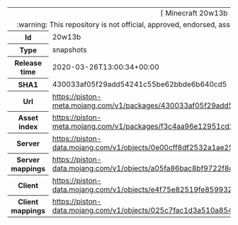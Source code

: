 <html><table>
<tr><td colspan="2" align="center"><img width="0" height="0"><br/>⌈ Minecraft 20w13b ⌋<br/><img width="0" height="0"></td></tr>
<tr><td colspan="2" align="center"><img width="0" height="0"><br/>
:warning: This repository is not official, approved, endorsed, associated or connected with Mojang :warning:
<br/><img width="0" height="0"></td></tr>
<tr><th>Id</th><td>20w13b</td></tr>
<tr><th>Type</th><td>snapshots</td></tr>
<tr><th>Release time</th><td>2020-03-26T13:00:34+00:00</td></tr>
<tr><th>SHA1</th><td>430033af05f29add54241c55be62bbde6b640cd5</td></tr>
<tr><th>Url</th><td><a href="https://piston-meta.mojang.com/v1/packages/430033af05f29add54241c55be62bbde6b640cd5/20w13b.json">https://piston-meta.mojang.com/v1/packages/430033af05f29add54241c55be62bbde6b640cd5/20w13b.json</a></td></tr>
<tr><th>Asset index</th><td><a href="https://piston-meta.mojang.com/v1/packages/f3c4aa96e12951cd2781b3e1c0e8ab82bf719cf2/1.16.json">https://piston-meta.mojang.com/v1/packages/f3c4aa96e12951cd2781b3e1c0e8ab82bf719cf2/1.16.json</a></td></tr>
<tr><th>Server</th><td><a href="https://piston-data.mojang.com/v1/objects/0e00cff8df2532a1ae252e773552c2fd6c68de80/server.jar">https://piston-data.mojang.com/v1/objects/0e00cff8df2532a1ae252e773552c2fd6c68de80/server.jar</a></td></tr>
<tr><th>Server mappings</th><td><a href="https://piston-data.mojang.com/v1/objects/a05fa86bac8bf9722f8d7295ea4997823f3b3c21/server.txt">https://piston-data.mojang.com/v1/objects/a05fa86bac8bf9722f8d7295ea4997823f3b3c21/server.txt</a></td></tr>
<tr><th>Client</th><td><a href="https://piston-data.mojang.com/v1/objects/e4f75e82519fe859932d22c9c05b762cd544af11/client.jar">https://piston-data.mojang.com/v1/objects/e4f75e82519fe859932d22c9c05b762cd544af11/client.jar</a></td></tr>
<tr><th>Client mappings</th><td><a href="https://piston-data.mojang.com/v1/objects/025c7fac1d3a510a8548f44ec47fa63dd5e7bef5/client.txt">https://piston-data.mojang.com/v1/objects/025c7fac1d3a510a8548f44ec47fa63dd5e7bef5/client.txt</a></td></tr>
</table></html>